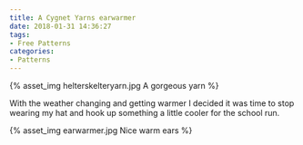 ```yaml
---
title: A Cygnet Yarns earwarmer
date: 2018-01-31 14:36:27
tags:
- Free Patterns
categories:
- Patterns
---
```

{% asset_img helterskelteryarn.jpg A gorgeous yarn %}

With the weather changing and getting warmer I decided it was time to stop wearing my hat and hook up something a little cooler for the school run.


{% asset_img earwarmer.jpg Nice warm ears %}
